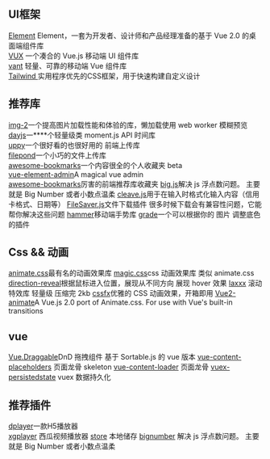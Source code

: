 ## UI框架
[Element](https://element.eleme.cn/#/zh-CN/component/installation)  Element，一套为开发者、设计师和产品经理准备的基于 
Vue 2.0 的桌面端组件库  
[VUX](https://vux.li/)  一个凑合的 Vue.js 移动端 UI 组件库  
[vant](https://youzan.github.io/vant/#/zh-CN/intro) 轻量、可靠的移动端 Vue 组件库  
[Tailwind ](https://tailwindcss.com/) 实用程序优先的CSS框架，用于快速构建自定义设计

## 推荐库
[img-2](https://revillweb.github.io/img-2/)一个提高图片加载性能和体验的库，懒加载使用 web worker 模糊预览  
[dayjs](https://github.com/iamkun/dayjs)一****个轻量级类 moment.js API 时间库  
[uppy](https://github.com/transloadit/uppy)一个很好看的也很好用的 前端上传库  
[filepond](https://github.com/pqina/filepond)一个小巧的文件上传库  
[awesome-bookmarks](https://panjiachen.github.io/awesome-bookmarks/)一个内容很全的个人收藏夹 beta  
[vue-element-admin](https://panjiachen.github.io/vue-element-admin-site/zh/)A magical vue admin  
[awesome-bookmarks](https://panjiachen.github.io/awesome-bookmarks/repository/#%E5%89%8D%E7%AB%AF%E5%B8%B8%E7%94%A8)厉害的前端推荐库收藏夹
[big.js](https://github.com/MikeMcl/big.js)解决 js 浮点数问题。 主要就是 Big Number 或者小数点温柔
[cleave.js](https://github.com/nosir/cleave.js)用于在输入时格式化输入内容（信用卡格式、日期等）
[FileSaver.js](https://github.com/eligrey/FileSaver.js)文件下载插件 很多时候下载会有兼容性问题，它能帮你解决这些问题
[hammer](https://github.com/hammerjs/hammer.js)移动端手势库
[grade](https://github.com/benhowdle89/grade)一个可以根据你的 图片 调整底色的插件

## Css && 动画
[animate.css](https://github.com/daneden/animate.css)最有名的动画效果库
[magic.css](https://github.com/miniMAC/magic)css 动画效果库 类似 animate.css
[direction-reveal](https://github.com/NigelOToole/direction-reveal)根据鼠标进入位置，展现从不同方向 展现 hover 效果
[laxxx](https://github.com/alexfoxy/laxxx) 滚动特效库 轻量级 压缩完 2kb
[cssfx](https://cssfx.dev/)优雅的 CSS 动画效果，开箱即用
[Vue2-animate](https://the-allstars.com/vue2-animate/)A Vue.js 2.0 port of Animate.css. For use with Vue's built-in transitions

## vue 
[Vue.Draggable](https://github.com/SortableJS/Vue.Draggable)DnD 拖拽组件 基于 Sortable.js 的 vue 版本
[vue-content-placeholders](https://github.com/michalsnik/vue-content-placeholders) 页面龙骨 skeleton
[vue-content-loader](http://danilowoz.com/create-vue-content-loader/) 页面龙骨
[vuex-persistedstate](https://github.com/robinvdvleuten/vuex-persistedstate) vuex 数据持久化

## 推荐插件
[dplayer](http://dplayer.js.org/zh/guide.html#webtorrent)一款H5播放器  
[xgplayer](http://h5player.bytedance.com/) 西瓜视频播放器
[store](https://github.com/marcuswestin/store.js) 本地储存
[bignumber](https://github.com/MikeMcl/bignumber.js) 解决 js 浮点数问题。 主要就是 Big Number 或者小数点温柔